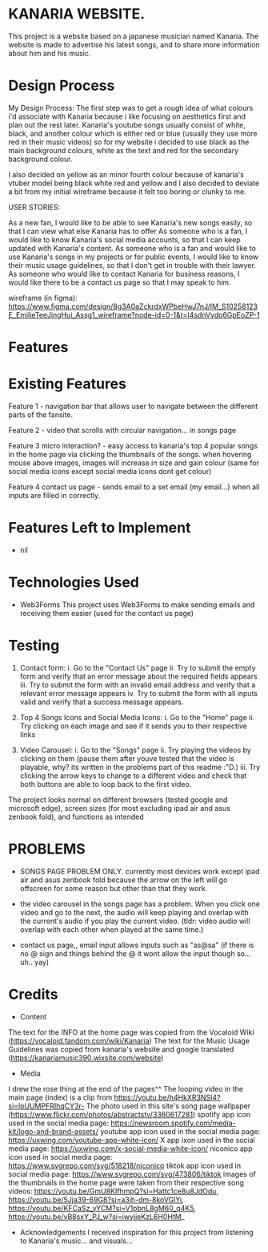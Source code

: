 # KANARIA WEBSITE.
This project is a website based on a japanese musician named Kanaria. The website is made to advertise his latest songs, and to share more information about him and his music.

# Design Process
My Design Process:
The first step was to get a rough idea of what colours i'd associate with Kanaria because i like focusing on aesthetics first and plan out the rest later.
Kanaria's youtube songs usually consist of white, black, and another colour which is either red or blue (usually they use more red in their music videos) so for my website i decided to use black as the main background colours, white as the text and red for the secondary background colour.

I also decided on yellow as an minor fourth colour because of kanaria's vtuber model being black white red and yellow and I also decided to deviate a bit from my initial wireframe because it felt too boring or clunky to me.

USER STORIES:

As a new fan, I would like to be able to see Kanaria's new songs easily, so that I can view what else Kanaria has to offer
As someone who is a fan, I would like to know Kanaria's social media accounts, so that I can keep updated with Kanaria's content.
As someone who is a fan and would like to use Kanaria's songs in my projects or for public events, I would like to know their music usage guidelines, so that I don't get in trouble with their lawyer.
As someone who would like to contact Kanaria for business reasons, I would like there to be a contact us page so that I may speak to him.

wireframe (in figma): https://www.figma.com/design/8g3A0aZckrdxWPbeHwJ7nJ/IM_S10258123E_EmilieTeeJingHui_Assg1_wireframe?node-id=0-1&t=I4sdnVvdo6GpEoZP-1 

# Features
# Existing Features
Feature 1 - navigation bar that allows user to navigate between the different parts of the fansite.

Feature 2 - video that scrolls with circular navigation... in songs page

Feature 3 micro interaction? - easy access to kanaria's top 4 popular songs in the home page via clicking the thumbnails of the songs. when hovering mouse above images, images will increase in size and gain colour (same for social media icons except social media icons dont get colour)

Feature 4 contact us page - sends email to a set email (my email...) when all inputs are filled in correctly.

# Features Left to Implement
- nil


# Technologies Used
- Web3Forms
This project uses Web3Forms to make sending emails and receiving them easier (used for the contact us page)

# Testing

1. Contact form:
i. Go to the "Contact Us" page
ii. Try to submit the empty form and verify that an error message about the required fields appears
iii. Try to submit the form with an invalid email address and verify that a relevant error message appears
iv. Try to submit the form with all inputs valid and verify that a success message appears.

2. Top 4 Songs Icons and Social Media Icons:
i. Go to the "Home" page
ii. Try clicking on each image and see if it sends you to their respective links

3. Video Carousel:
i. Go to the "Songs" page
ii. Try playing the videos by clicking on them (pause them after youve tested that the video is playable, why? its written in the problems part of this readme :"D.)
iii. Try clicking the arrow keys to change to a different video and check that both buttons are able to loop back to the first video.

The project looks normal on different browsers (tested google and microsoft edge), screen sizes (for most excluding ipad air and asus zenbook fold), and functions as intended


# PROBLEMS
- SONGS PAGE PROBLEM ONLY. currently most devices work except ipad air and asus zenbook fold because the arrow on the left will go offscreen for some reason but other than that they work. 

- the video carousel in the songs page has a problem. When you click one video and go to the next, the audio will keep playing and overlap with the current's audio if you play the current video. (tldr: video audio will overlap with each other when played at the same time.)

- contact us page,, email input allows inputs such as "as@sa" (if there is no @ sign and things behind the @ it wont allow the input though so... uh.. yay)

# Credits
- Content

The text for the INFO at the home page was copied from the Vocaloid Wiki (https://vocaloid.fandom.com/wiki/Kanaria)
The text for the Music Usage Guidelines was copied from kanaria's website and google translated (https://kanariamusic390.wixsite.com/website)
- Media

I drew the rose thing at the end of the pages^^
The looping video in the main page (index) is a clip from https://youtu.be/h4HkXR3NSI4?si=lpUUMPFRIhqCY3r- 
The photo used in this site's song page wallpaper (https://www.flickr.com/photos/abstractstv/3360617281)
spotify app icon used in the social media page: https://newsroom.spotify.com/media-kit/logo-and-brand-assets/ 
youtube app icon used in the social media page: https://uxwing.com/youtube-app-white-icon/
X app ixon used in the social media page: https://uxwing.com/x-social-media-white-icon/
niconico app icon used in social media page: https://www.svgrepo.com/svg/518218/niconico
tiktok app icon used in social media page: https://www.svgrepo.com/svg/473806/tiktok
images of the thumbnails in the home page were taken from their respective song videos: https://youtu.be/GmU8KIfhmpQ?si=Hattc1ce8u8JdOdu, https://youtu.be/5Jja39-69G8?si=a3ih-dm-8koVGlYi, https://youtu.be/KFCaSz_yYCM?si=V1pbnL8gM60_q4K5, https://youtu.be/vB8sxY_PJ_w?si=iwyjjeKzL6H0HtM_

- Acknowledgements
I received inspiration for this project from listening to Kanaria's music... and visuals...